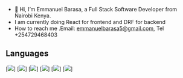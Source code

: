 - 👋 Hi, I’m Emmanuel Barasa, a Full Stack Software Developer from Nairobi Kenya.
- I am currently doing React for frontend and DRF for backend
- How to reach me .Email: emmanuelbarasa5@gmail.com, Tel +254729468403
## Languages
[![](https://img.shields.io/badge/React-61DAFB?logo=react&logoColor=white&style=for-the-badge)]  [![](https://img.shields.io/badge/-DRF-green)] [![](https://img.shields.io/badge/CSS-1572B6?logo=css3&logoColor=white&style=for-the-badge)]  [![](https://img.shields.io/badge/JavaScript-F7DF1E?logo=javascript&logoColor=white&style=for-the-badge)] [![](https://img.shields.io/badge/HTML-E34F26?logo=html5&logoColor=white&style=for-the-badge)]  [![](https://img.shields.io/badge/PostgreSQL-#4169E1?logo=postgres&logoColor=white&style=for-the-badge)]
